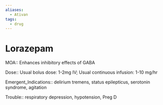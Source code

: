 ```yaml
---
aliases:
  - Ativan
tags:
  - drug
---
```

# Lorazepam  
  
MOA:: Enhances inhibitory effects of GABA  
  
Dose:: Usual bolus dose: 1-2mg IV; Usual continuous infusion: 1-10 mg/hr  
  
Emergent_Indications:: delirium tremens, status epilepticus, serotonin syndrome, agitation  
  
Trouble:: respiratory depression, hypotension, Preg D